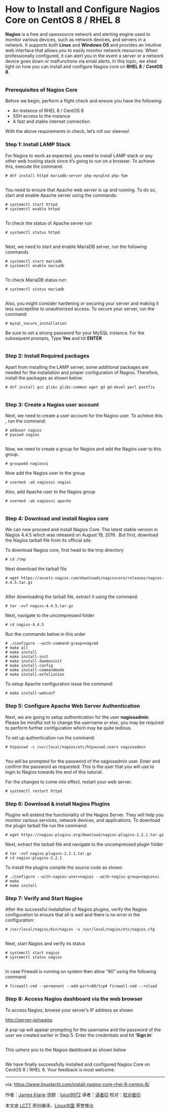 [#]: collector: (lujun9972)
[#]: translator: ( )
[#]: reviewer: ( )
[#]: publisher: ( )
[#]: url: ( )
[#]: subject: (How to Install and Configure Nagios Core on CentOS 8 / RHEL 8)
[#]: via: (https://www.linuxtechi.com/install-nagios-core-rhel-8-centos-8/)
[#]: author: (James Kiarie https://www.linuxtechi.com/author/james/)

How to Install and Configure Nagios Core on CentOS 8 / RHEL 8
======

**Nagios** is a free and opensource network and alerting engine used to monitor various devices, such as network devices, and servers in a network. It supports both **Linux** and **Windows OS** and provides an intuitive web interface that allows you to easily monitor network resources. When professionally configured, it can alert you in the event a server or a network device goes down or malfunctions via email alerts. In this topic, we shed light on how you can install and configure Nagios core on **RHEL 8** / **CentOS 8**.

[![Install-Nagios-Core-RHEL8-CentOS8][1]][2]

### Prerequisites of Nagios Core

Before we begin, perform a flight check and ensure you have the following:

  * An instance of RHEL 8 / CentOS 8
  * SSH access to the instance
  * A fast and stable internet connection



With the above requirements in check, let’s roll our sleeves!

### Step 1: Install LAMP Stack

For Nagios to work as expected, you need to install LAMP stack or any other web hosting stack since it’s going to run on a browser. To achieve this, execute the command:

```
# dnf install httpd mariadb-server php-mysqlnd php-fpm
```

![Install-LAMP-stack-CentOS8][1]

You need to ensure that Apache web server is up and running. To do so, start and enable Apache server using the commands:

```
# systemctl start httpd
# systemctl enable httpd
```

![Start-enable-httpd-centos8][1]

To check the status of Apache server run

```
# systemctl status httpd
```

![Check-status-httpd-centos8][1]

Next, we need to start and enable MariaDB server, run the following commands

```
# systemctl start mariadb
# systemctl enable mariadb
```

![Start-enable-MariaDB-CentOS8][1]

To check MariaDB status run:

```
# systemctl status mariadb
```

![Check-MariaDB-status-CentOS8][1]

Also, you might consider hardening or securing your server and making it less susceptible to unauthorized access. To secure your server, run the command:

```
# mysql_secure_installation
```

Be sure to set a strong password for your MySQL instance. For the subsequent prompts, Type **Yes** and hit **ENTER**

![Secure-MySQL-server-CentOS8][1]

### Step 2: Install Required packages

Apart from installing the LAMP server, some additional packages are needed for the installation and proper configuration of Nagios. Therefore, install the packages as shown below:

```
# dnf install gcc glibc glibc-common wget gd gd-devel perl postfix
```

![Install-requisite-packages-CentOS8][1]

### Step 3: Create a Nagios user account

Next, we need to create a user account for the Nagios user. To achieve this , run the command:

```
# adduser nagios
# passwd nagios
```

![Create-new-user-for-Nagios][1]

Now, we need to create a group for Nagios and add the Nagios user to this group.

```
# groupadd nagiosxi
```

Now add the Nagios user to the group

```
# usermod -aG nagiosxi nagios
```

Also, add Apache user to the Nagios group

```
# usermod -aG nagiosxi apache
```

![Add-Nagios-group-user][1]

### Step 4: Download and install Nagios core

We can now proceed and install Nagios Core. The latest stable version in Nagios 4.4.5 which was released on August 19, 2019.  But first, download the Nagios tarball file from its official site.

To download Nagios core, first head to the tmp directory

```
# cd /tmp
```

Next download the tarball file

```
# wget https://assets.nagios.com/downloads/nagioscore/releases/nagios-4.4.5.tar.gz
```

![Download-Nagios-CentOS8][1]

After downloading the tarball file, extract it using the command:

```
# tar -xvf nagios-4.4.5.tar.gz
```

Next, navigate to the uncompressed folder

```
# cd nagios-4.4.5
```

Run the commands below in this order

```
# ./configure --with-command-group=nagcmd
# make all
# make install
# make install-init
# make install-daemoninit
# make install-config
# make install-commandmode
# make install-exfoliation
```

To setup Apache configuration issue the command:

```
# make install-webconf
```

### Step 5: Configure Apache Web Server Authentication

Next, we are going to setup authentication for the user **nagiosadmin**. Please be mindful not to change the username or else, you may be required to perform further configuration which may be quite tedious.

To set up authentication run the command:

```
# htpasswd -c /usr/local/nagios/etc/htpasswd.users nagiosadmin
```

![Configure-Apache-webserver-authentication-CentOS8][1]

You will be prompted for the password of the nagiosadmin user. Enter and confirm the password as requested. This is the user that you will use to login to Nagios towards the end of this tutorial.

For the changes to come into effect, restart your web server.

```
# systemctl restart httpd
```

### Step 6: Download &amp; install Nagios Plugins

Plugins will extend the functionality of the Nagios Server. They will help you monitor various services, network devices, and applications. To download the plugin tarball file run the command:

```
# wget https://nagios-plugins.org/download/nagios-plugins-2.2.1.tar.gz
```

Next, extract the tarball file and navigate to the uncompressed plugin folder

```
# tar -xvf nagios-plugins-2.2.1.tar.gz
# cd nagios-plugins-2.2.1
```

To install the plugins compile the source code as shown

```
# ./configure --with-nagios-user=nagios --with-nagios-group=nagiosxi
# make
# make install
```

### Step 7: Verify and Start Nagios

After the successful installation of Nagios plugins, verify the Nagios configuration to ensure that all is well and there is no error in the configuration:

```
# /usr/local/nagios/bin/nagios -v /usr/local/nagios/etc/nagios.cfg
```

![Verify-Nagios-settings-CentOS8][1]

Next, start Nagios and verify its status

```
# systemctl start nagios
# systemctl status nagios
```

![Start-check-status-Nagios-CentOS8][1]

In case Firewall is running on system then allow “80” using the following command

```
# firewall-cmd --permanent --add-port=80/tcp# firewall-cmd --reload
```

### Step 8: Access Nagios dashboard via the web browser

To access Nagios, browse your server’s IP address as shown

<http://server-ip/nagios>

A pop-up will appear prompting for the username and the password of the user we created earlier in Step 5. Enter the credentials and hit ‘**Sign In**’

![Access-Nagios-via-web-browser-CentOS8][1]

This ushers you to the Nagios dashboard as shown below

![Nagios-dashboard-CentOS8][1]

We have finally successfully installed and configured Nagios Core on CentOS 8 / RHEL 8. Your feedback is most welcome.

--------------------------------------------------------------------------------

via: https://www.linuxtechi.com/install-nagios-core-rhel-8-centos-8/

作者：[James Kiarie][a]
选题：[lujun9972][b]
译者：[译者ID](https://github.com/译者ID)
校对：[校对者ID](https://github.com/校对者ID)

本文由 [LCTT](https://github.com/LCTT/TranslateProject) 原创编译，[Linux中国](https://linux.cn/) 荣誉推出

[a]: https://www.linuxtechi.com/author/james/
[b]: https://github.com/lujun9972
[1]: data:image/gif;base64,R0lGODlhAQABAIAAAAAAAP///yH5BAEAAAAALAAAAAABAAEAAAIBRAA7
[2]: https://www.linuxtechi.com/wp-content/uploads/2019/10/Install-Nagios-Core-RHEL8-CentOS8.jpg
